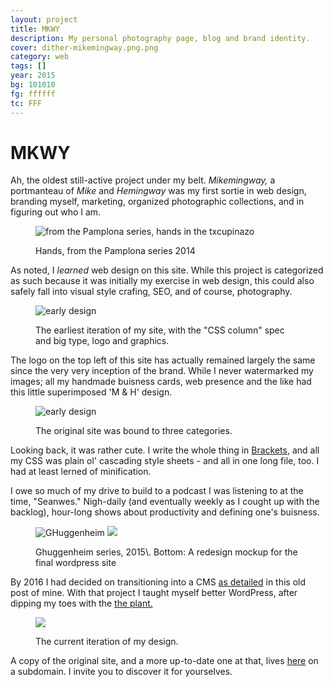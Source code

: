 ```yaml
---
layout: project
title: MKWY
description: My personal photography page, blog and brand identity.
cover: dither-mikemingway.png.png
category: web
tags: []
year: 2015
bg: 101010
fg: ffffff
tc: FFF
---
```


# MKWY

Ah, the oldest still-active project under my belt. _Mikemingway,_ a portmanteau of _Mike_ and _Hemingway_ was my first sortie in web design, branding myself, marketing, organized photographic collections, and in figuring out who I am.

<figure>

![from the Pamplona series, hands in the txcupinazo](/assets/img/work/mikemingway/23.jpg)

<figcaption>Hands, from the Pamplona series 2014</figcaption>
</figure>

As noted, I _learned_ web design on this site. While this project is categorized as such because it was initially my exercise in web design, this could also safely fall into visual style crafing, SEO, and of course, photography.

<figure>

![early design](/assets/img/work/mikemingway/MK-1.png)

<figcaption>The earliest iteration of my site, with the "CSS column" spec and big type, logo and graphics.</figcaption>

</figure>

The logo on the top left of this site has actually remained largely the same since the very very inception of the brand. While I never watermarked my images; all my handmade buisness cards, web presence and the like had this little superimposed 'M & H' design.

<figure>

![early design](/assets/img/work/mikemingway/MK-2.jpg)

<figcaption>The original site was bound to three categories.</figcaption>

</figure>

Looking back, it was rather cute. I write the whole thing in [Brackets](brackets.io), and all my CSS was plain ol' cascading style sheets - and all in one long file, too. I had at least lerned of minification.

I owe so much of my drive to build to a podcast I was listening to at the time, "Seanwes." Nigh-daily (and eventually weekly as I cought up with the backlog), hour-long shows about productivity and defining one's buisness.

<figure>

![GHuggenheim](/assets/img/work/mikemingway/24.jpg)
![](/assets/img/work/mikemingway/redesign.jpg)

<figcaption>Ghuggenheim series, 2015\. Bottom: A redesign mockup for the final wordpress site</figcaption>

</figure>

By 2016 I had decided on transitioning into a CMS [as detailed](http://photo.michaelhemingway.com/new-site-new-rythm/) in this old post of mine. With that project I taught myself better WordPress, after dipping my toes with the [the plant.](./the-plant)

<figure>

![](/assets/img/work/mikemingway/current.jpg)

<figcaption>The current iteration of my design.</figcaption>

</figure>

A copy of the original site, and a more up-to-date one at that, lives [here](http://photo.michaelhemingway.com) on a subdomain. I invite you to discover it for yourselves.
